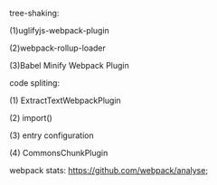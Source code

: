 tree-shaking:

(1)uglifyjs-webpack-plugin

(2)webpack-rollup-loader

(3)Babel Minify Webpack Plugin

code spliting:

(1) ExtractTextWebpackPlugin

(2) import()

(3) entry configuration

(4) CommonsChunkPlugin

webpack stats: https://github.com/webpack/analyse;